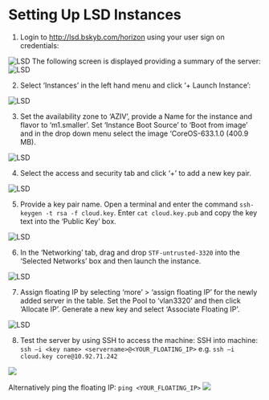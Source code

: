 # Setting Up LSD Instances

1. Login to http://lsd.bskyb.com/horizon using your user sign on credentials:
<img src="https://github.com/sky-uk/stf/blob/master/res/sky/image07.png?raw=true" alt="LSD">
The following screen is displayed providing a summary of the server:
<img src="https://github.com/sky-uk/stf/blob/master/res/sky/image06.png" alt="LSD">

2. Select ‘Instances’ in the left hand menu and click ‘+ Launch Instance’:
<img src="https://github.com/sky-uk/stf/blob/master/res/sky/image11.png?raw=true" alt="LSD">

3. Set the availability zone to ‘AZIV’, provide a Name for the instance and flavor to ‘m1.smaller’. Set ‘Instance Boot Source’ to ‘Boot from image’ and in the drop down menu select the image ‘CoreOS-633.1.0 (400.9 MB).
<img src="https://github.com/sky-uk/stf/blob/master/res/sky/image08.png?raw=true" alt="LSD">

4. Select the access and security tab and click ‘+’ to add a new key pair. 
<img src="https://github.com/sky-uk/stf/blob/master/res/sky/image12.png?raw=true" alt="LSD">

5. Provide a key pair name. Open a terminal and enter the command `ssh-keygen -t rsa -f cloud.key`. Enter `cat cloud.key.pub` and copy the key text into the ‘Public Key’ box.
<img src="https://github.com/sky-uk/stf/blob/master/res/sky/image19.png?raw=true" alt="LSD">

6. In the ‘Networking’ tab, drag and drop `STF-untrusted-3320` into the ‘Selected Networks’ box and then launch the instance.
<img src="https://github.com/sky-uk/stf/blob/master/res/sky/image15.png?raw=true" alt="LSD">

7. Assign floating IP by selecting ‘more’ > ‘assign floating IP’ for the newly added server in the table. Set the Pool to ‘vlan3320’ and then click ‘Allocate IP’.  Generate a new key and select ‘Associate Floating IP’.
<img src="https://github.com/sky-uk/stf/blob/master/res/sky/image13.png?raw=true" alt="LSD">

8. Test the server by using SSH to access the machine:
SSH into machine: `ssh –i <key name> <servername>@<YOUR_FLOATING_IP>`
 e.g.  `ssh –i cloud.key core@10.92.71.242`
<img src="https://github.com/sky-uk/stf/blob/master/res/sky/image19.png?raw=true" >

Alternatively ping the floating IP: `ping <YOUR_FLOATING_IP>`
<img src="https://github.com/sky-uk/stf/blob/master/res/sky/image17.png?raw=true" >
